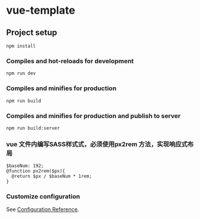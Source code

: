 # vue-template

## Project setup
```
npm install
```

### Compiles and hot-reloads for development
```
npm run dev
```

### Compiles and minifies for production
```
npm run build
```

### Compiles and minifies for production and publish to server
```
npm run build:server
```

### vue 文件内编写SASS样式式，必须使用px2rem 方法，实现响应式布局
```
$baseNum: 192;
@function px2rem($px){
  @return $px / $baseNum * 1rem;
}
```

### Customize configuration
See [Configuration Reference](https://cli.vuejs.org/config/).
